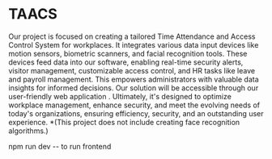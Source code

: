 # TAACS

Our project is focused on creating a tailored Time Attendance and Access Control System for workplaces. It integrates various data input devices like motion sensors, biometric scanners, and facial recognition tools. These devices feed data into our software, enabling real-time security alerts, visitor management, customizable access control, and HR tasks like leave and payroll management. This empowers administrators with valuable data insights for informed decisions. Our solution will be accessible through our user-friendly web application . Ultimately, it's designed to optimize workplace management, enhance security, and meet the evolving needs of today's organizations, ensuring efficiency, security, and an outstanding user experience.
 *(This project does not include creating face recognition algorithms.)


npm run dev -- to run frontend